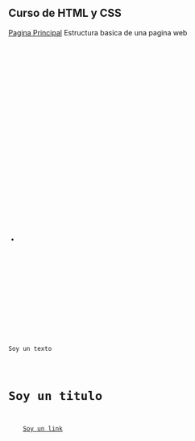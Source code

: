 ## Curso de HTML y CSS
[Pagina Principal](index.md)
Estructura basica de una pagina web
<code>

   <body>
    <header> <!--Sección superior de nuestro website--> 
      <nav></nav> <!--Sección de navegación de nuestro website, siempre dentro del header-->
    </header>
    <main> <!--Main es el contenido central de nuestro website, "la parte del medio"-->
      <section> 
        <!--Nuestro website puede estar divido por secciones, por ejemplo platzi tiene 3: El navegador de cursos y rutas, el feed y nuestras rutas de aprendizaje-->
        <article>
          <!--Contenido independiente de la página. Es reutilizable-->
        </article>
      </section>
      <ul> <!--Lista desordenada: Sin numerar-->
        <li><!--Item List. Elementos de la lista--></li>
      </ul>
      <ol></ol> <!--Lista ordenada: Numerada-->
    </main>
    <footer> <!--Sección final de nuestro website-->
    </footer>
    <p>Soy un texto</p> <!--Párrafo, texto-->
    <h1>Soy un titulo</h1> 
    <!--Títulos, muestran el texto más grande y con negrilla. Existen desde el h1 al h6-->
    <a href="#">Soy un link</a>
    <!--Enlaces/links que nos permitirán movernos entre páginas.-->
  </body>
</code>
